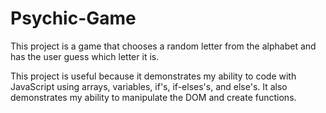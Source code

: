 # Psychic-Game

This project is a game that chooses a random letter from the alphabet and has the user guess which letter it is.

This project is useful because it demonstrates my ability to code with JavaScript using arrays, variables,
if's, if-elses's, and else's. It also demonstrates my ability to manipulate the DOM and create functions.

